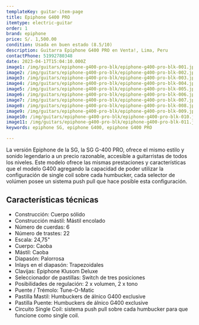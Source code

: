 ```yaml
---
templateKey: guitar-item-page
title: Epiphone G400 PRO
itemtype: electric-guitar
order: 1
brand: epiphone
price: S/. 1,500.00
condition: Usada en buen estado (8.5/10)
description: Guitarra Epiphone G400 PRO en Venta!, Lima, Peru
contactPhone: 51992780348
date: 2023-04-17T15:04:10.000Z
image1: /img/guitars/epiphone-g400-pro-blk/epiphone-g400-pro-blk-001.jpg
image2: /img/guitars/epiphone-g400-pro-blk/epiphone-g400-pro-blk-002.jpg
image3: /img/guitars/epiphone-g400-pro-blk/epiphone-g400-pro-blk-003.jpg
image4: /img/guitars/epiphone-g400-pro-blk/epiphone-g400-pro-blk-004.jpg
image5: /img/guitars/epiphone-g400-pro-blk/epiphone-g400-pro-blk-005.jpg
image6: /img/guitars/epiphone-g400-pro-blk/epiphone-g400-pro-blk-006.jpg
image7: /img/guitars/epiphone-g400-pro-blk/epiphone-g400-pro-blk-007.jpg
image8: /img/guitars/epiphone-g400-pro-blk/epiphone-g400-pro-blk-008.jpg
image9: /img/guitars/epiphone-g400-pro-blk/epiphone-g400-pro-blk-009.jpg
image10: /img/guitars/epiphone-g400-pro-blk/epiphone-g400-pro-blk-010.jpg
image11: /img/guitars/epiphone-g400-pro-blk/epiphone-g400-pro-blk-011.jpg
keywords: epiphone SG, epiphone G400, epiphone G400 PRO

---
```

La versión Epiphone de la SG, la SG G-400 PRO, ofrece el mismo estilo y sonido legendario a un precio razonable, accesible a guitarristas de todos los niveles.
Este modelo ofrece las mismas prestaciones y características que el modelo G400 agregando la capacidad de poder utilizar la configuración de single coil sobre cada humbucker, cada selector de volúmen posee un sistema push pull que hace posible esta configuración.

## Características técnicas

* Construcción: Cuerpo sólido
* Construcción mástil: Mástil encolado
* Número de cuerdas: 6
* Número de trastes: 22
* Escala: 24,75"
* Cuerpo: Caoba
* Mástil: Caoba
* Diapasón: Palorrosa
* Inlays en el diapasón: Trapezoidales
* Clavijas: Epiphone Klusom Deluxe
* Seleccionador de pastillas: Switch de tres posiciones
* Posibilidades de regulación: 2 x volumen, 2 x tono
* Puente / Trémolo: Tune-O-Matic
* Pastilla Mastil: Humbuckers de álnico G400 exclusive
* Pastilla Puente: Humbuckers de álnico G400 exclusive
* Circuito Single Coil: sistema push pull sobre cada humbucker para que funcione como single coil.
